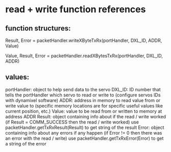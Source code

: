 # read + write function references

## function structures:

Result, Error = packetHandler.writeXByteTxRx(portHandler, DXL_ID, ADDR, Value)

Value, Result, Error = packetHandler.readXBytesTxRx(portHandler, DXL_ID, ADDR)

## values:

portHandler: object to help send data to the servo
DXL_ID: ID number that tells the portHandler which servo to read or write to (configure servos IDs with dynamixel software)
ADDR: address in memory to read value from or write value to (specific memory locations are for specific useful values like current position, etc.)
Value: value to be read from or written to memory at address ADDR
Result: object containing info about if the read / write worked (if Result = COMM_SUCCESS then the read / write worked)
	use packetHandler.getTxRxResult(Result) to get string of the result
Error: object containing info about any errors if any happen (if Error != 0 then there was an error with the read / write)
	use packetHandler.getTxRxError(Error) to get a string of the error